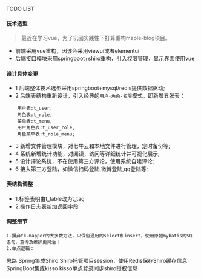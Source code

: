 TODO LIST

#### 技术选型
> 最近在学习vue，为了巩固实践性下打算重构maple-blog项目。
- 前端采用vue重构，因该会采用viewui或者elementui
- 后端接口模块采用springboot+shiro重构，引入权限管理，显示界面使用vue

#### 设计具体变更
- 1 后端整体技术选型采用springboot+mysql/redis提供数据驱动;
- 2 后端表结构重新设计，引入经典的`用户-角色-权限`模式。即新增五张表：
```
    用户表:t_user,
    角色表:t_role,
    菜单表:t_menu,
    用户角色表:t_user_role,
    角色菜单表:t_role_menu;
```
- 3 新增文件管理模块，对七牛云和本地文件进行管理，定时备份等;
- 4 系统新增统计功能，对阅读，访问等详细统计并可视化展示;
- 5 设计评论系统，不在使用第三方评论，使用系统自建评论;
- 6 接入第三方登陆，如微信扫码登陆,微博登陆,qq登陆等;

#### 表结构调整
- 1.标签表明由t_lable改为t_tag
- 2.操作日志表新加返回字段
#### 调整细节
    1.摒弃tk.mapper的大多数方法，只保留通用的select和insert，使用原始mybatis的SQL语句，查询及维护更灵活；
    2.单点逻辑：
思路
Spring集成Shiro
Shiro托管项目session，使用Redis保存Shiro缓存信息
SpringBoot集成kisso
kisso单点登录同步shiro授权信息

